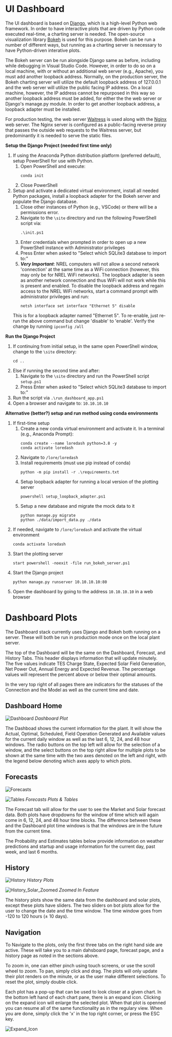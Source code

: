 # UI Dashboard

The UI dashboard is based on [Django](https://www.djangoproject.com/), which is a high-level Python web framework. In order to have interactive plots that are driven by Python code executed real-time, a charting server is needed. The open-source visualization library [Bokeh](https://bokeh.org/) is used for this purpose. Bokeh can be run a number of different ways, but running as a charting server is necessary to have Python-driven interative plots.

The Bokeh server can be run alongside Django same as before, including while debugging in Visual Studio Code. However, in order to do so on a local machine, with or without an additional web server (e.g., Apache), you must add another loopback address. Normally, on the production server, the Bokeh charting server will utilize the default loopback address of 127.0.0.1 and the web server will utilize the public facing IP address. On a local machine, however, the IP address cannot be repurposed in this way so another loopback address must be added, for either the the web server or Django's manage.py module. In order to get another loopback address, a loopback adapter must be installed.

For production testing, the web server [Waitress](https://docs.pylonsproject.org/projects/waitress/en/stable/) is used along with the [Nginx](https://www.nginx.com/) web server. The Nginx server is configured as a public-facing reverse proxy that passes the outside web requests to the Waitress server, but predominantly it is needed to serve the static files.

**Setup the Django Project (needed first time only)**
1. If using the Anaconda Python distribution platform (preferred default), setup PowerShell for use with Python.
	1. Open PowerShell and execute:
		```
		conda init
		```
	2. Close PowerShell
2. Setup and activate a dedicated virtual environment, install all needed Python packages, install a loopback adapter for the Bokeh server and populate the Django database.
	1. Close other instances of Python (e.g., VSCode) or there will be a permissions error.
	2. Navigate to the `\site` directory and run the following PowerShell script via:
		```
		.\init.ps1
		```
	3. Enter credentials when prompted in order to open up a new PowerShell instance with Administrator privileges
	4. Press Enter when asked to "Select which SQLite3 database to import to:"
	5. ***Very Important***: NREL computers will not allow a second network 'connection' at the same time as a WiFi connection (however, this may only be for NREL WiFi networks). The loopback adapter is seen as another network connection and thus WiFi will not work while this is present and enabled. To disable the loopback address and regain access to the NREL WiFi networks, start a command prompt with administrator privileges and run:
		```
		netsh interface set interface "Ethernet 5" disable
		```
	This is for a loopback adapter named "Ethernet 5". To re-enable, just re-run the above command but change 'disable' to 'enable'. Verify the change by running `ipconfig /all`

**Run the Django Project**
1. If continuing from initial setup, in the same open PowerShell window, change to the `\site` directory:
   ```
   cd ..
   ```
2. Else if running the second time and after:
	1. Navigate to the `\site` directory and run the PowerShell script `setup.ps1`
	2. Press Enter when asked to "Select which SQLite3 database to import to:"
3. Run the script via `.\run_dashboard_app.ps1`
4. Open a browser and navigate to: `10.10.10.10`

**Alternative (better?) setup and run method using conda environments**
1. If first-time setup
	1. Create a new conda virtual environment and activate it. In a terminal (e.g., Anaconda Prompt):
		```
		conda create --name loredash python=3.8 -y
		conda activate loredash
		```
	2. Navigate to `/lore/loredash`
	3. Install requirements (must use pip instead of conda)
		```
		python -m pip install -r .\requirements.txt
		```
	4. Setup loopback adapter for running a local version of the plotting server
		```
		powershell setup_loopback_adapter.ps1
		```
	5. Setup a new database and migrate the mock data to it
		```
		python manage.py migrate
		python ./data/import_data.py ./data
		```
2. If needed, navigate to `/lore/loredash` and activate the virtual environment
	```
	conda activate loredash
	```
3. Start the plotting server
	```
	start powershell -noexit -file run_bokeh_server.ps1
	```
4. Start the Django project
	```
	python manage.py runserver 10.10.10.10:80
	```
5. Open the dashboard by going to the address `10.10.10.10` in a web browser

# Dashboard Plots

The Dashboard stack currently uses Django and Bokeh both running on a server. These will both be run in production mode once on the local plant server.

The top of the Dashboard will be the same on the Dashboard, Forecast, and History Tabs. This header displays information that will update minutely. The five values indicate TES Charge State, Expected Solar Field Generation, Net Power Out, Annual Energy and Expected Revenue. The percentage values will represent the percent above or below their optimal amounts.

In the very top right of all pages there are indicators for the statuses of the Connection and the Model as well as the current time and date.

## Dashboard Home
![Dashboard](./media/README/main_dashboard_plot.png)
_Dashboard Plot_

The Dashboad shows the current information for the plant. It will show the Actual, Optimal, Scheduled, Field Operation Generated and Available values for the current daily window as well as the last 6, 12, 24, and 48 hour windows. The radio buttons on the top left will allow for the selection of a window, and the select buttons on the top right allow for multiple plots to be shown at the same time with the two axes denoted on the left and right, with the legend below denoting which axes apply to which plots.

## Forecasts
![Forecasts](./media/README/forecast_plots.png)

![Tables](./media/README/chart_examples.png)
_Forecasts Plots & Tables_

The Forecast tab will allow for the user to see the Market and Solar forecast data. Both plots have dropdowns for the window of time which will again come in 6, 12, 24, and 48 hour time blocks. The difference between these and the Dashboard plot time windows is that the windows are in the future from the current time.

The Probability and Estimates tables below provide information on weather predictions and startup and usage information for the current day, past week, and last 6 months.

## History
![History](./media/README/historical_plots.png)
_History Plots_

![History_Solar_Zoomed](./media/README/zoomed_in_example.png)
_Zoomed In Feature_

The history plots show the same data from the dashboard and solar plots, except these plots have sliders. The two sliders on bot plots allow for the user to change the date and the time window. The time window goes from -120 to 120 hours (&#177; 10 days).

## Navigation
To Navigate to the plots, only the first three tabs on the right hand side are active. These will take you to a main dahsboard page, forecast page, and a history page as noted in the sections above.

To zoom in, one can either pinch using touch screens, or use the scroll wheel to zoom. To pan, simply click and drag. The plots will only update their plot renders on the minute, or as the user make different selections. To reset the plot, simply double click.

Each plot has a pop-up that can be used to look closer at a given chart. In the bottom left hand of each chart pane, there is an expand icon. Clicking on the expand icon will enlarge the selected plot. When that plot is openned you can resume all of the same functionality as in the regulary view. When you are done, simply click the 'x' in the top right corner, or press the ESC key.

![Expand_Icon](./media/README/expand_icon.png)